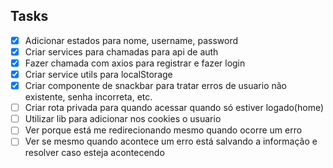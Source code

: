 ## Tasks

- [x] Adicionar estados para nome, username, password
- [x] Criar services para chamadas para api de auth
- [x] Fazer chamada com axios para registrar e fazer login
- [x] Criar service utils para localStorage
- [x] Criar componente de snackbar para tratar erros de usuario não existente, senha incorreta, etc.
- [ ] Criar rota privada para quando acessar quando só estiver logado(home)
- [ ] Utilizar lib para adicionar nos cookies o usuario
- [ ] Ver porque está me redirecionando mesmo quando ocorre um erro
- [ ] Ver se mesmo quando acontece um erro está salvando a informação e resolver caso esteja acontecendo
